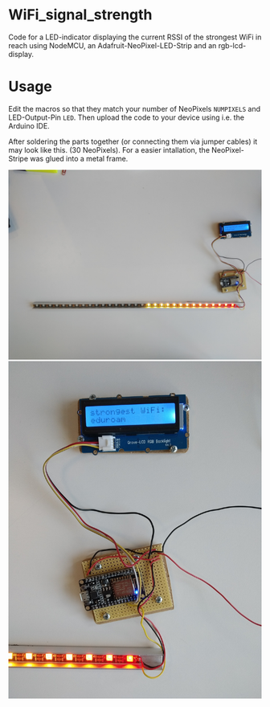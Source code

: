 # WiFi_signal_strength
 Code for a LED-indicator displaying the current RSSI of the strongest WiFi in reach using NodeMCU, an Adafruit-NeoPixel-LED-Strip and an rgb-lcd-display.

 # Usage
 Edit the macros so that they match your number of NeoPixels `NUMPIXELS` and LED-Output-Pin `LED`. Then upload the code to your device using i.e. the Arduino IDE.

 After soldering the parts together (or connecting them via jumper cables) it may look like this. (30 NeoPixels). For a easier intallation, the NeoPixel-Stripe was glued into a metal frame.

 ![complete setup](https://github.com/copypastecat/WiFi_signal_strength/blob/master/IMG_20200122_112723.jpg)
 ![closer view of NodeMCU and display](https://github.com/copypastecat/WiFi_signal_strength/blob/master/IMG_20200122_112811.jpg)

